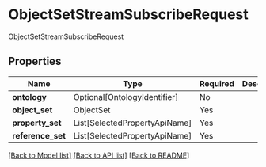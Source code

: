 # ObjectSetStreamSubscribeRequest

ObjectSetStreamSubscribeRequest

## Properties
| Name | Type | Required | Description |
| ------------ | ------------- | ------------- | ------------- |
**ontology** | Optional[OntologyIdentifier] | No |  |
**object_set** | ObjectSet | Yes |  |
**property_set** | List[SelectedPropertyApiName] | Yes |  |
**reference_set** | List[SelectedPropertyApiName] | Yes |  |


[[Back to Model list]](../../README.md#models-v2-link) [[Back to API list]](../../README.md#documentation-for-api-endpoints) [[Back to README]](../../README.md)
